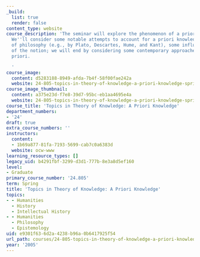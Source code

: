 ```yaml
---
_build:
  list: true
  render: false
content_type: website
course_description: 'The seminar will explore the phenomenon of a priori knowledge.
  We''ll consider some notable attempts to account for a priori knowledge in the history
  of philosophy (e.g., by Plato, Descartes, Hume, and Kant), some influential critiques
  of the notion; we will end by considering some contemporary approaches to the a
  priori.

  '
course_image:
  content: d5283188-8949-afda-7b4f-58f00fae242a
  website: 24-805-topics-in-theory-of-knowledge-a-priori-knowledge-spring-2005
course_image_thumbnail:
  content: a375e23d-f7e8-39d7-95bc-eb1aa4695e4a
  website: 24-805-topics-in-theory-of-knowledge-a-priori-knowledge-spring-2005
course_title: 'Topics in Theory of Knowledge: A Priori Knowledge'
department_numbers:
- '24'
draft: true
extra_course_numbers: ''
instructors:
  content:
  - 1b69a877-81fa-7193-5699-cab7c0a6383d
  website: ocw-www
learning_resource_types: []
legacy_uid: b4291fbf-3299-d3d1-777b-8e3a8d5ef160
level:
- Graduate
primary_course_number: '24.805'
term: Spring
title: 'Topics in Theory of Knowledge: A Priori Knowledge'
topics:
- - Humanities
  - History
  - Intellectual History
- - Humanities
  - Philosophy
  - Epistemology
uid: e9301f63-6d2a-4238-b96a-0b6417925f54
url_path: courses/24-805-topics-in-theory-of-knowledge-a-priori-knowledge-spring-2005
year: '2005'
---
```

